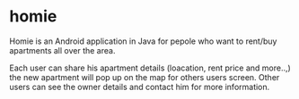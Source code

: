 # homie

Homie is an Android application in Java for pepole who want to rent/buy apartments all over the area.

Each user can share his apartment details (loacation, rent price and more..,) the new apartment will pop up on the map for others users screen.
Other users can see the owner details and contact him for more information.


